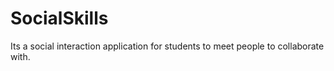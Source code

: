 # SocialSkills
Its a social interaction application for students to meet people to collaborate with.
